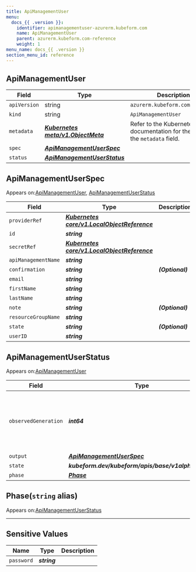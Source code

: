 ```yaml
---
title: ApiManagementUser
menu:
  docs_{{ .version }}:
    identifier: apimanagementuser-azurerm.kubeform.com
    name: ApiManagementUser
    parent: azurerm.kubeform.com-reference
    weight: 1
menu_name: docs_{{ .version }}
section_menu_id: reference
---
```


## ApiManagementUser
| Field | Type | Description |
| ------ | ----- | ----------- |
| `apiVersion` | string | `azurerm.kubeform.com/v1alpha1` |
|    `kind` | string | `ApiManagementUser` |
| `metadata` | ***[Kubernetes meta/v1.ObjectMeta](https://kubernetes.io/docs/reference/generated/kubernetes-api/v1.13/#objectmeta-v1-meta)***|Refer to the Kubernetes API documentation for the fields of the `metadata` field.|
| `spec` | ***[ApiManagementUserSpec](#apimanagementuserspec)***||
| `status` | ***[ApiManagementUserStatus](#apimanagementuserstatus)***||
## ApiManagementUserSpec

Appears on:[ApiManagementUser](#apimanagementuser), [ApiManagementUserStatus](#apimanagementuserstatus)

| Field | Type | Description |
| ------ | ----- | ----------- |
| `providerRef` | ***[Kubernetes core/v1.LocalObjectReference](https://kubernetes.io/docs/reference/generated/kubernetes-api/v1.13/#localobjectreference-v1-core)***||
| `id` | ***string***||
| `secretRef` | ***[Kubernetes core/v1.LocalObjectReference](https://kubernetes.io/docs/reference/generated/kubernetes-api/v1.13/#localobjectreference-v1-core)***||
| `apiManagementName` | ***string***||
| `confirmation` | ***string***| ***(Optional)*** |
| `email` | ***string***||
| `firstName` | ***string***||
| `lastName` | ***string***||
| `note` | ***string***| ***(Optional)*** |
| `resourceGroupName` | ***string***||
| `state` | ***string***| ***(Optional)*** |
| `userID` | ***string***||
## ApiManagementUserStatus

Appears on:[ApiManagementUser](#apimanagementuser)

| Field | Type | Description |
| ------ | ----- | ----------- |
| `observedGeneration` | ***int64***| ***(Optional)*** Resource generation, which is updated on mutation by the API Server.|
| `output` | ***[ApiManagementUserSpec](#apimanagementuserspec)***| ***(Optional)*** |
| `state` | ***kubeform.dev/kubeform/apis/base/v1alpha1.State***| ***(Optional)*** |
| `phase` | ***[Phase](#phase)***| ***(Optional)*** |
## Phase(`string` alias)

Appears on:[ApiManagementUserStatus](#apimanagementuserstatus)

---
## Sensitive Values
| Name | Type | Description |
|------|------|-------------|
| `password` | ***string*** ||

